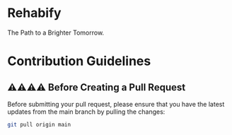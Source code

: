 # Rehabify
 The Path to a Brighter Tomorrow.
 
# Contribution Guidelines

## ⚠️⚠️⚠️⚠️ Before Creating a Pull Request

Before submitting your pull request, please ensure that you have the latest updates from the main branch by pulling the changes:

```bash
git pull origin main

